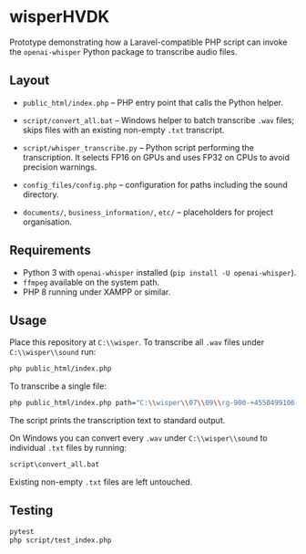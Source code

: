 # wisperHVDK

Prototype demonstrating how a Laravel-compatible PHP script can invoke the
`openai-whisper` Python package to transcribe audio files.

## Layout

- `public_html/index.php` – PHP entry point that calls the Python helper.

- `script/convert_all.bat` – Windows helper to batch transcribe `.wav` files; skips files with an existing non-empty `.txt` transcript.
- `script/whisper_transcribe.py` – Python script performing the transcription. It
  selects FP16 on GPUs and uses FP32 on CPUs to avoid precision warnings.
- `config_files/config.php` – configuration for paths including the sound directory.
- `documents/`, `business_information/`, `etc/` – placeholders for project
  organisation.

## Requirements

- Python 3 with `openai-whisper` installed (`pip install -U openai-whisper`).
- `ffmpeg` available on the system path.
- PHP 8 running under XAMPP or similar.

## Usage

Place this repository at `C:\\wisper`. To transcribe all `.wav` files under
`C:\\wisper\\sound` run:

```bash
php public_html/index.php
```

To transcribe a single file:

```bash
php public_html/index.php path="C:\\wisper\\07\\09\\rg-900-+4550499106-20250709-131344-1752059605.163788.wav"
```

The script prints the transcription text to standard output.

On Windows you can convert every `.wav` under `C:\\wisper\\sound` to
individual `.txt` files by running:

```bat
script\convert_all.bat
```

Existing non-empty `.txt` files are left untouched.

## Testing

```bash
pytest
php script/test_index.php
```
